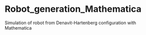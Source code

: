 # Robot_generation_Mathematica
Simulation of robot from Denavit-Hartenberg configuration with Mathematica
